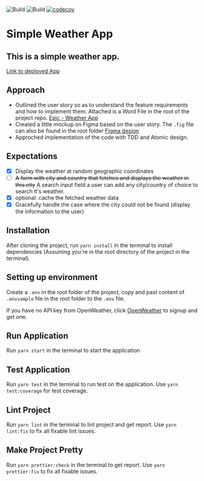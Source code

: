 ![Build](https://github.com/isahohieku/weather-app/actions/workflows/pr.yaml/badge.svg)
![Build](https://github.com/isahohieku/weather-app/actions/workflows/merge.yaml/badge.svg)
[![codecov](https://codecov.io/gh/isahohieku/weather-app/branch/main/graph/badge.svg?token=C9WCMBNFFC)](https://codecov.io/gh/isahohieku/weather-app)

# Simple Weather App

## This is a simple weather app.

[Link to deployed App](admiring-mestorf-8f350d.netlify.app/)

## Approach

- Outlined the user story so as to understand the feature requirements and how to implement them. Attached is a Word File in the root of the project repo. [Epic - Weather App](https://github.com/isahohieku/weather-app/blob/main/Epic%20-%20Weather%20App.docx)
- Created a little mockup on Figma based on the user story. The `.fig` file can also be found in the root folder [Figma design](https://github.com/isahohieku/weather-app/blob/main/Weather%20App.fig)
- Approched implementation of the code with TDD and Atomic design.

## Expectations

- [x] Display the weather at random geographic coordinates
- [ ] ~~A form with city and country that fetches and displays the weather in this city~~ A search input field a user can add any city/country of choice to search it's weather.
- [x] optional: cache the fetched weather data
- [x] Gracefully handle the case where the city could not be found (display the information to the user)

## Installation

After cloning the project, run `yarn install` in the terminal to install dependencies (Assuming you're in the root directory of the project in the terminal).

## Setting up environment

Create a `.env` in the root folder of the project, copy and past content of `.envsample` file in the root folder to the `.env` file.

If you have no API key from OpenWeather, click [OpenWeather](https://openweathermap.org/) to signup and get one.

## Run Application

Run `yarn start` in the terminal to start the application

## Test Application

Run `yarn test` in the terminal to run test on the application.
Use `yarn test:coverage` for test coverage.

## Lint Project

Run `yarn lint` in the terminal to lint project and get report.
Use `yarn lint:fix` to fix all fixable lint issues.

## Make Project Pretty

Run `yarn prettier:check` in the terminal to get report.
Use `yarn prettier:fix` to fix all fixable issues.
